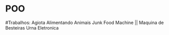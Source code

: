 # POO
#Trabalhos:
Agiota
Alimentando Animais
Junk Food Machine || Maquina de Besteiras
Urna Eletronica

